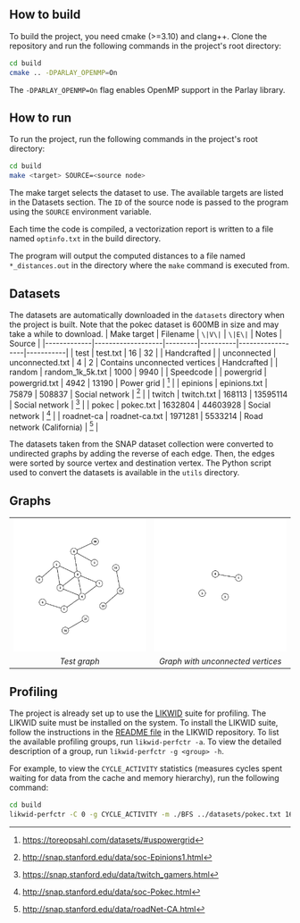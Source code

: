 ## How to build
To build the project, you need cmake (>=3.10) and clang++. Clone the repository and run the following commands in the project's root directory:
```bash
cd build
cmake .. -DPARLAY_OPENMP=On
```
The `-DPARLAY_OPENMP=On` flag enables OpenMP support in the Parlay library.

## How to run
To run the project, run the following commands in the project's root directory:
```bash
cd build
make <target> SOURCE=<source node>
```

The make target selects the dataset to use. The available targets are listed in the Datasets section. The `ID` of the source node is passed to the program using the `SOURCE` environment variable.

Each time the code is compiled, a vectorization report is written to a file named `optinfo.txt` in the build directory.

The program will output the computed distances to a file named `*_distances.out` in the directory where the `make` command is executed from.

## Datasets
The datasets are automatically downloaded in the `datasets` directory when the project is built. Note that the pokec dataset is 600MB in size and may take a while to download.
| Make target | Filename          | `\|V\|` | `\|E\|`  | Notes            | Source    |
|-------------|-------------------|---------|----------|------------------|-----------|
| test        | test.txt          | 16      | 32       |                  | Handcrafted |
| unconnected | unconnected.txt   | 4       | 2        | Contains unconnected vertices | Handcrafted |
| random      | random_1k_5k.txt  | 1000    | 9940     |                  | Speedcode |
| powergrid   | powergrid.txt     | 4942    | 13190    | Power grid       | [^1]      |
| epinions    | epinions.txt      | 75879   | 508837   | Social network   | [^2]      |
| twitch      | twitch.txt        | 168113  | 13595114 | Social network   | [^3]      |
| pokec       | pokec.txt         | 1632804 | 44603928 | Social network   | [^4]      |
| roadnet-ca  | roadnet-ca.txt    | 1971281 | 5533214  | Road network (California) | [^5] |

The datasets taken from the SNAP dataset collection were converted to undirected graphs by adding the reverse of each edge. Then, the edges were sorted by source vertex and destination vertex. The Python script used to convert the datasets is available in the `utils` directory.

[^1]: https://toreopsahl.com/datasets/#uspowergrid
[^2]: http://snap.stanford.edu/data/soc-Epinions1.html
[^3]: https://snap.stanford.edu/data/twitch_gamers.html
[^4]: http://snap.stanford.edu/data/soc-Pokec.html
[^5]: http://snap.stanford.edu/data/roadNet-CA.html

## Graphs
<table width="100%">
  <tbody>
    <tr>
      <td width="50%"><img src="docs/test_graph.png"/></td>
      <td width="50%"><img src="docs/unconnected_graph.png"/></td>
    </tr>
    <tr align="center">
      <td width="50%"><i>Test graph</i></td>
      <td width="50%"><i>Graph with unconnected vertices</i></td>
    </tr>
  </tbody>
</table>

## Profiling
The project is already set up to use the [LIKWID](https://github.com/RRZE-HPC/likwid) suite for profiling. The LIKWID suite must be installed on the system. To install the LIKWID suite, follow the instructions in the [README file](https://github.com/RRZE-HPC/likwid?tab=readme-ov-file#download-build-and-install) in the LIKWID repository. To list the available profiling groups, run `likwid-perfctr -a`. To view the detailed description of a group, run `likwid-perfctr -g <group> -h`.

For example, to view the `CYCLE_ACTIVITY` statistics (measures cycles spent waiting for data from the cache and memory hierarchy), run the following command:
```bash
cd build
likwid-perfctr -C 0 -g CYCLE_ACTIVITY -m ./BFS ../datasets/pokec.txt 1632804 44603928 10
```
